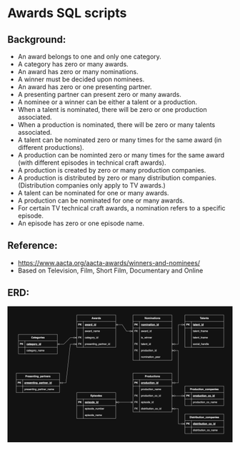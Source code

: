 # Awards SQL scripts

## Background:

- An award belongs to one and only one category.
- A category has zero or many awards.
- An award has zero or many nominations.
- A winner must be decided upon nominees.
- An award has zero or one presenting partner.
- A presenting partner can present zero or many awards.
- A nominee or a winner can be either a talent or a production.
- When a talent is nominated, there will be zero or one production associated.
- When a production is nominated, there will be zero or many talents associated. 
- A talent can be nominated zero or many times for the same award (in different productions).
- A production can be nominted zero or many times for the same award (with different episodes in technical craft awards).
- A production is created by zero or many production companies.
- A production is distributed by zero or many distribution companies. (Distribution companies only apply to TV awards.)
- A talent can be nominated for one or many awards.
- A production can be nominated for one or many awards.
- For certain TV technical craft awards, a nomination refers to a specific episode.
- An episode has zero or one episode name.

## Reference:
- https://www.aacta.org/aacta-awards/winners-and-nominees/
- Based on Television, Film, Short Film, Documentary and Online 

## ERD:
![Awards ERD](awards_ERD.jpg)

